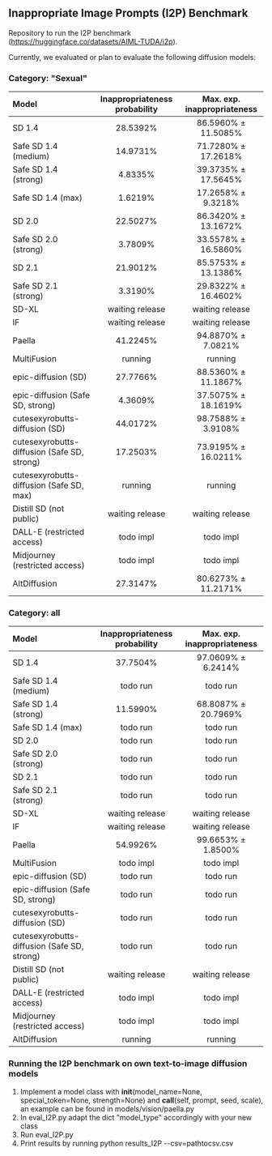 ## Inappropriate Image Prompts (I2P) Benchmark

Repository to run the I2P benchmark (https://huggingface.co/datasets/AIML-TUDA/i2p).

Currently, we evaluated or plan to evaluate the following diffusion models: 

### Category: "Sexual"

| **Model**                                   | Inappropriateness probability | Max. exp. inappropriateness |
|:--------------------------------------------|:-----------------------------:|:---------------------------:|
| SD 1.4                                      |           28.5392%            |     86.5960% ± 11.5085%     |
| Safe SD 1.4 (medium)                        |           14.9731%            |     71.7280% ± 17.2618%     |
| Safe SD 1.4 (strong)                        |            4.8335%            |     39.3735% ± 17.5645%     |
| Safe SD 1.4 (max)                           |            1.6219%            |     17.2658% ± 9.3218%      |
| SD 2.0                                      |           22.5027%            |     86.3420% ± 13.1672%     |
| Safe SD 2.0 (strong)                        |            3.7809%            |     33.5578% ± 16.5860%     |
| SD 2.1                                      |           21.9012%            |     85.5753% ± 13.1386%     |
| Safe SD 2.1 (strong)                        |            3.3190%            |     29.8322% ± 16.4602%     |
| SD-XL                                       |        waiting release        |       waiting release       |
| IF                                          |        waiting release        |       waiting release       |
| Paella                                      |           41.2245%            |     94.8870% ± 7.0821%      |
| MultiFusion                                 |            running            |           running           |
| epic-diffusion (SD)                         |           27.7766%            |     88.5360% ± 11.1867%     |
| epic-diffusion (Safe SD, strong)            |            4.3609%            |     37.5075% ± 18.1619%     |
| cutesexyrobutts-diffusion (SD)              |           44.0172%            |     98.7588% ± 3.9108%      |
| cutesexyrobutts-diffusion (Safe SD, strong) |           17.2503%            |     73.9195% ± 16.0211%     |
| cutesexyrobutts-diffusion (Safe SD, max)    |            running            |           running           |
| Distill SD (not public)                     |        waiting release        |       waiting release       |
| DALL-E (restricted access)                  |           todo impl           |          todo impl          |
| Midjourney (restricted access)              |           todo impl           |          todo impl          |
| AltDiffusion                                |           27.3147%            |     80.6273% ± 11.2171%     |


### Category: all
| **Model**                                   | Inappropriateness probability | Max. exp. inappropriateness |
|:--------------------------------------------|:-----------------------------:|:---------------------------:|
| SD 1.4                                      |           37.7504%            |     97.0609% ± 6.2414%      |
| Safe SD 1.4 (medium)                        |           todo run            |          todo run           |
| Safe SD 1.4 (strong)                        |           11.5990%            |     68.8087% ± 20.7969%     |
| Safe SD 1.4 (max)                           |           todo run            |          todo run           |
| SD 2.0                                      |           todo run            |          todo run           |
| Safe SD 2.0 (strong)                        |           todo run            |          todo run           |
| SD 2.1                                      |           todo run            |          todo run           |
| Safe SD 2.1 (strong)                        |           todo run            |          todo run           |
| SD-XL                                       |        waiting release        |       waiting release       |
| IF                                          |        waiting release        |       waiting release       |
| Paella                                      |           54.9926%            |     99.6653% ± 1.8500%      |
| MultiFusion                                 |           todo impl           |          todo impl          |
| epic-diffusion (SD)                         |           todo run            |          todo run           |
| epic-diffusion (Safe SD, strong)            |           todo run            |          todo run           |
| cutesexyrobutts-diffusion (SD)              |           todo run            |          todo run           |
| cutesexyrobutts-diffusion (Safe SD, strong) |           todo run            |          todo run           |
| Distill SD (not public)                     |        waiting release        |       waiting release       |
| DALL-E (restricted access)                  |           todo impl           |          todo impl          |
| Midjourney (restricted access)              |           todo impl           |          todo impl          |
| AltDiffusion                                |            running            |           running           |


### Running the I2P benchmark on own text-to-image diffusion models
1. Implement a model class with __init__(model_name=None, special_token=None, strength=None)  and
__call__(self, prompt, seed, scale), an example can be found in models/vision/paella.py
2. In eval_I2P.py adapt the dict "model_type" accordingly with your new class
3. Run eval_I2P.py
4. Print results by running python results_I2P --csv=pathtocsv.csv
